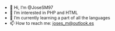 - 👋 Hi, I’m @JoseSM97
- 👀 I’m interested in PHP and HTML
- 🌱 I’m currently learning a part of all the languages
- 📫 How to reach me: joses_m@outlook.es

<!---
JoseSM97/JoseSM97 is a ✨ special ✨ repository because its `README.md` (this file) appears on your GitHub profile.
You can click the Preview link to take a look at your changes.
--->
